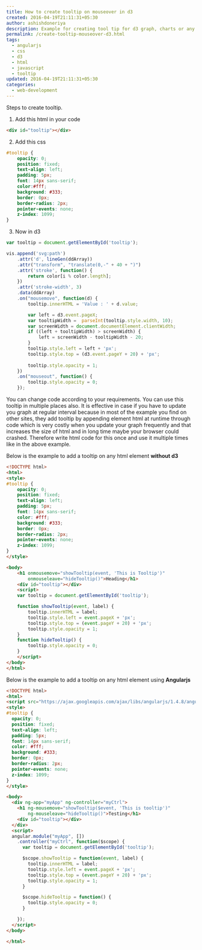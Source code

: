 ```yaml
---
title: How to create tooltip on mouseover in d3
created: 2016-04-19T21:11:31+05:30
author: ashishdoneriya
description: Example for creating tool tip for d3 graph, charts or any visualization.
permalink: /create-tooltip-mouseover-d3.html
tags:
  - angularjs
  - css
  - d3
  - html
  - javascript
  - tooltip
updated: 2016-04-19T21:11:31+05:30
categories:
  - web-development
---
```

Steps to create tooltip.

1. Add this html in your code 
```html
<div id="tooltip"></div>
```

2. Add this css
```css
#tooltip {
	opacity: 0;
	position: fixed;			
	text-align: left;				
	padding: 5px;				
	font: 14px sans-serif;
	color:#fff;		
	background: #333;	
	border: 0px;		
	border-radius: 2px;			
	pointer-events: none;
	z-index: 1099;
}
```


3. Now in d3 
  
```js
var tooltip = document.getElementById('tooltip');

vis.append('svg:path')
    .attr('d', lineGen(ddArray))
    .attr("transform", "translate(0,-" + 40 + ")")
    .attr('stroke', function() {
        return color[i % color.length];
    })
    .attr('stroke-width', 3)
    .data(ddArray)
    .on("mousemove", function(d) {
    	tooltip.innerHTML = 'Value : ' + d.value;

    	var left = d3.event.pageX;
		var tooltipWidth =  parseInt(tooltip.style.width, 10);
		var screenWidth = document.documentElement.clientWidth;
		if ((left + tooltipWidth) > screenWidth) {
			left = screenWidth - tooltipWidth - 20;
		}
		tooltip.style.left = left + 'px';
		tooltip.style.top = (d3.event.pageY + 20) + 'px';
		
		tooltip.style.opacity = 1;
    })
    .on("mouseout", function() {
        tooltip.style.opacity = 0;
    });
```


You can change code according to your requirements. You can use this tooltip in multiple places also. It is effective in case if you have to update you graph at regular interval because in most of the example you find on other sites, they add tooltip by appending element html at runtime through code which is very costly when you update your graph frequently and that increases the size of html and in long time maybe your browser could crashed. Therefore write html code for this once and use it multiple times like in the above example.

Below is the example to add a tooltip on any html element **without d3**

```html
<!DOCTYPE html>
<html>
<style>
#tooltip {
	opacity: 0;
	position: fixed;
	text-align: left;
	padding: 5px;
	font: 14px sans-serif;
	color: #fff;
	background: #333;
	border: 0px;
	border-radius: 2px;
	pointer-events: none;
	z-index: 1099;
}
</style>

<body>
	<h1 onmousemove="showTooltip(event, 'This is Tooltip')"
		onmouseleave="hideTooltip()">Heading</h1>
	<div id="tooltip"></div>
	<script>
	var tooltip = document.getElementById('tooltip');

	function showTooltip(event, label) {
		tooltip.innerHTML = label;
		tooltip.style.left = event.pageX + 'px';
		tooltip.style.top = (event.pageY + 20) + 'px';
		tooltip.style.opacity = 1;
	}
	function hideTooltip() {
		tooltip.style.opacity = 0;
	}
	</script>
</body>
</html>
```


Below is the example to add a tooltip on any html element using **Angularjs**

```html
<!DOCTYPE html>
<html>
<script src="https://ajax.googleapis.com/ajax/libs/angularjs/1.4.8/angular.min.js"></script>
<style>
#tooltip {
  opacity: 0;
  position: fixed;
  text-align: left;
  padding: 5px;
  font: 14px sans-serif;
  color: #fff;
  background: #333;
  border: 0px;
  border-radius: 2px;
  pointer-events: none;
  z-index: 1099;
}
</style>

<body>
  <div ng-app="myApp" ng-controller="myCtrl">
    <h1 ng-mousemove="showTooltip($event, 'This is tooltip')"
        ng-mouseleave="hideTooltip()">Testing</h1>
    <div id="tooltip"></div>
  </div>
  <script>
  angular.module("myApp", [])
    .controller("myCtrl", function($scope) {
      var tooltip = document.getElementById('tooltip');

      $scope.showTooltip = function(event, label) {
        tooltip.innerHTML = label;
        tooltip.style.left = event.pageX + 'px';
        tooltip.style.top = (event.pageY + 20) + 'px';
        tooltip.style.opacity = 1;
      }

      $scope.hideTooltip = function() {
        tooltip.style.opacity = 0;
      }

    });
  </script>
</body>

</html>
```

